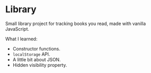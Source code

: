 # Library

Small library project for tracking books you read, made with vanilla JavaScript.

What I learned:
- Constructor functions.
- `localStorage` API.
- A little bit about JSON.
- Hidden visibility property.
